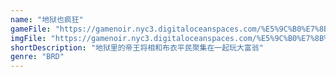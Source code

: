 ```yaml
---
name: "地狱也疯狂"
gameFile: "https://gamenoir.nyc3.digitaloceanspaces.com/%E5%9C%B0%E7%8B%B1%E4%B9%9F%E7%96%AF%E7%8B%82/dyyfk.zip"
imgFile: "https://gamenoir.nyc3.digitaloceanspaces.com/%E5%9C%B0%E7%8B%B1%E4%B9%9F%E7%96%AF%E7%8B%82/original.webp"
shortDescription: "地狱里的帝王将相和布衣平民聚集在一起玩大富翁"
genre: "BRD"
---
```

